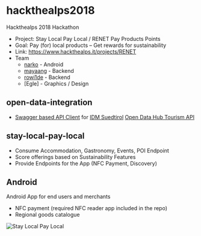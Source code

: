 # hackthealps2018
Hackthealps 2018 Hackathon
* Project: Stay Local Pay Local / RENET Pay Products Points
* Goal: Pay (for) local products – Get rewards for sustainability
* Link: https://www.hackthealps.it/projects/RENET
* Team
  * [narko](https://github.com/narko) - Android
  * [mayaang](https://github.com/mayaang) - Backend  
  * [rowi1de](https://github.com/rowi1de) - Backend
  * [Egle] - Graphics / Design

## open-data-integration
* [Swagger based API Client](https://github.com/swagger-api/swagger-codegen) for [IDM Suedtirol](https://github.com/idm-suedtirol) [Open Data Hub Tourism API](http://tourism.opendatahub.bz.it)

## stay-local-pay-local
* Consume Accommodation, Gastronomy, Events, POI Endpoint
* Score offerings based on Sustainability Features
* Provide Endpoints for the App (NFC Payment, Discovery)

## Android
Android App for end users and merchants
* NFC payment (required NFC reader app included in the repo)
* Regional goods catalogue

![Stay Local Pay Local](https://github.com/rowi1de/hackthealps2018/blob/master/paylocal.gif  "Stay Local Pay Local")
